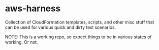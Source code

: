 aws-harness
===========

Collection of CloudFormation templates, scripts, and other misc stuff that can be used for various quick and dirty test scenarios.

NOTE: This is a working repo, so expect things to be in various states of working. Or not.


